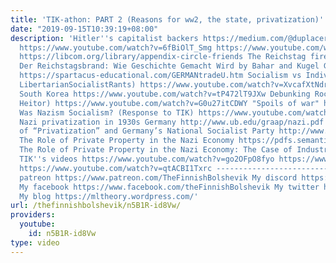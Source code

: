 ```yaml
---
title: 'TIK-athon: PART 2 (Reasons for ww2, the state, privatization)'
date: "2019-09-15T10:39:19+08:00"
description: 'Hitler''s capitalist backers https://medium.com/@duplacer/hitler-was-financed-by-the-federal-reserve-and-the-bank-of-england-by-yuri-rubtsov-e972e3347f0e
  https://www.youtube.com/watch?v=6fBiOlT_Smg https://www.youtube.com/watch?v=Q7l_hO-5MAk
  https://libcom.org/library/appendix-circle-friends The Reichstag fire https://web.archive.org/web/20060813182248/http://www.telegraph.co.uk/news/main.jhtml?xml=%2Fnews%2F2001%2F04%2F15%2Fwnaz15.xml
  Der Reichstagsbrand: Wie Geschichte Gemacht Wird by Bahar and Kugel German trade-unions
  https://spartacus-educational.com/GERMANtradeU.htm Socialism vs Individualism? (RE:
  LibertarianSocialistRants) https://www.youtube.com/watch?v=XvcafXtNdr8 Video about
  South Korea https://www.youtube.com/watch?v=tP472lT9JXw Debunking RockingMrE (with
  Heitor) https://www.youtube.com/watch?v=G0u27itCDWY "Spoils of war" https://ihl-databases.icrc.org/customary-ihl/eng/docs/v2_rul_rule49
  Was Nazism Socialism? (Response to TIK) https://www.youtube.com/watch?v=UMrYyPJI1BA
  Nazi privatization in 1930s Germany http://www.ub.edu/graap/nazi.pdf The Coining
  of “Privatization” and Germany’s National Socialist Party http://www.ub.edu/graap/JEP.pdf
  The Role of Private Property in the Nazi Economy https://pdfs.semanticscholar.org/90cb/f391bd67a277087be05349347de3b582b1a3.pdf
  The Role of Private Property in the Nazi Economy: The Case of Industry http://piketty.pse.ens.fr/files/capitalisback/CountryData/Germany/Other/Pre1950Series/RefsHistoricalGermanAccounts/BuchheimScherner06.pdf
  TIK''s videos https://www.youtube.com/watch?v=go2OFpO8fyo https://www.youtube.com/watch?v=PQGMjDQ-TJ8
  https://www.youtube.com/watch?v=qtACBI1Txrc ---------------------------------- My
  patreon https://www.patreon.com/TheFinnishBolshevik My discord https://discord.gg/tsJTycv
  My facebook https://www.facebook.com/theFinnishBolshevik My twitter https://twitter.com/FinnBolshevik
  My blog https://mltheory.wordpress.com/'
url: /thefinnishbolshevik/n5B1R-id8Vw/
providers:
  youtube:
    id: n5B1R-id8Vw
type: video
---
```

